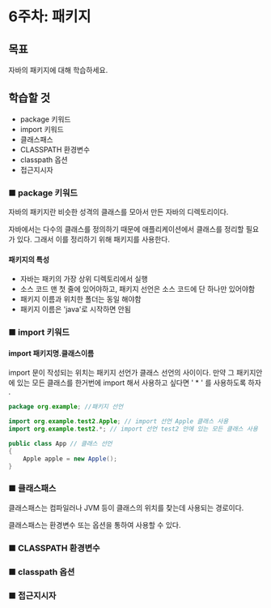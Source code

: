 # 6주차: 패키지

## 목표

자바의 패키지에 대해 학습하세요.

## 학습할 것
- package 키워드
- import 키워드
- 클래스패스
- CLASSPATH 환경변수
- classpath 옵션
- 접근지시자

### ■ package 키워드

자바의 패키지란 비슷한 성격의 클래스를 모아서 만든 자바의 디렉토리이다.

자바에서는 다수의 클래스를 정의하기 때문에 애플리케이션에서 클래스를 정리할 필요가 있다. 그래서 이를 정리하기 위해 패키지를 사용한다.

#### 패키지의 특성

- 자바는 패키의 가장 상위 디렉토리에서 실행
- 소스 코드 맨 첫 줄에 있어야하고, 패키지 선언은 소스 코드에 단 하나만 있어야함
- 패키지 이름과 위치한 폴더는 동일 해야함
- 패키지 이름은 'java'로 시작하면 안됨

### ■ import 키워드

#### import 패키지명.클래스이름

import 문이 작성되는 위치는 패키지 선언가 클래스 선언의 사이이다.
만약 그 패키지안에 있는 모든 클래스를 한거번에 import 해서 사용하고 싶다면 ' * ' 를 사용하도록 하자 .

```java
package org.example; //패키지 선언

import org.example.test2.Apple; // import 선언 Apple 클래스 사용
import org.example.test2.*; // import 선언 test2 안에 있는 모든 클래스 사용

public class App // 클래스 선언
{
    Apple apple = new Apple();
}
```

### ■ 클래스패스

클래스패스는 컴파일러나 JVM 등이 클래스의 위치를 찾는데 사용되는 경로이다.

클래스패스는 환경변수 또는 옵션을 통하여 사용할 수 있다.


### ■ CLASSPATH 환경변수

### ■ classpath 옵션

### ■ 접근지시자
